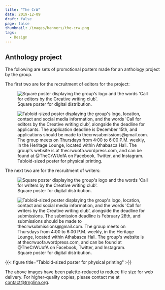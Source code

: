 ```yaml
---
title: "The CrW"
date: 2019-12-09
draft: false
page: false
thumbnail: /images/banners/the-crw.png
tags:
  - Design
---
```


## Anthology project

The following are sets of promotional posters made for an anthology project by the group.

The first two are for the recruitment of editors for the project:

<figure>
  <img src="/images/posts/the-crw/call-for-editors-square-fs8.png" alt="Square poster displaying the group's logo and the words 'Call for editors by the Creative writing club'.">
  <figcaption>Square poster for digital distribution.</figcaption>
</figure>

<figure>
  <img src="/images/posts/the-crw/call-for-editors-fs8.png" alt="Tabloid-sized poster displaying the group's logo, location, contact and social media information, and the words 'Call for editors by the Creative writing club', alongside the deadline for applicants. The application deadline is December 15th, and applications should be made to thecrwsubmissions@gmail.com. The group meets on Thursdays from 4:00 to 6:00 P.M. weekly, in the Heritage Lounge, located within Athabasca Hall. The group's website is at thecrwuofa.wordpress.com, and can be found at @TheCrWUofA on Facebook, Twitter, and Instagram.">
  <figcaption>Tabloid-sized poster for physical printing.</figcaption> 
</figure>


The next two are for the recruitment of writers:

<figure>
  <img src="/images/posts/the-crw/call-for-writers-square-fs8.png" alt="Square poster displaying the group's logo and the words 'Call for writers by the Creative writing club'.">
  <figcaption>Square poster for digital distribution.</figcaption>
</figure>

<figure>
  <img src="/images/posts/the-crw/call-for-writers-fs8.png" alt="Tabloid-sized poster displaying the group's logo, location, contact and social media information, and the words 'Call for writers by the Creative writing club', alongside the deadline for submissions. The submission deadline is February 28th, and submissions should be made to thecrwsubmissions@gmail.com. The group meets on Thursdays from 4:00 to 6:00 P.M. weekly, in the Heritage Lounge, located within Athabasca Hall. The group's website is at thecrwuofa.wordpress.com, and can be found at @TheCrWUofA on Facebook, Twitter, and Instagram.">
  <figcaption>Square poster for digital distribution.</figcaption>
</figure>

{{< figure  title="Tabloid-sized poster for physical printing"  >}}

The above images have been palette-reduced to reduce file size for web delivery. For higher-quality copies, please contact me at [contact@trnglina.org](mailto:contact@trnglina.org).
